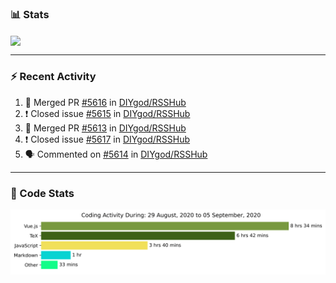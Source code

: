 ### :bar_chart: Stats

<a href="#">
  <img align="center" src="https://github-readme-stats.vercel.app/api?username=henryqw&count_private=true&show_icons=true" />
</a>
<!-- <a href="#">
  <img align="center" src="https://github-readme-stats-git-master.henryqw.vercel.app/api/top-langs/?username=HenryQW&layout=compact" />
</a> -->

---

### :zap: Recent Activity

<!--START_SECTION:activity-->

1. 🎉 Merged PR [#5616](https://github.com//DIYgod/RSSHub/pull/5616) in [DIYgod/RSSHub](https://github.com//DIYgod/RSSHub)
2. ❗️ Closed issue [#5615](https://github.com//DIYgod/RSSHub/issues/5615) in [DIYgod/RSSHub](https://github.com//DIYgod/RSSHub)
3. 🎉 Merged PR [#5613](https://github.com//DIYgod/RSSHub/pull/5613) in [DIYgod/RSSHub](https://github.com//DIYgod/RSSHub)
4. ❗️ Closed issue [#5617](https://github.com//DIYgod/RSSHub/issues/5617) in [DIYgod/RSSHub](https://github.com//DIYgod/RSSHub)
5. 🗣 Commented on [#5614](https://github.com//DIYgod/RSSHub/issues/5614) in [DIYgod/RSSHub](https://github.com//DIYgod/RSSHub)
<!--END_SECTION:activity-->

---

### :calendar: Code Stats

![WakaTime](https://github.com/HenryQW/HenryQW/blob/master/images/stat.svg)
